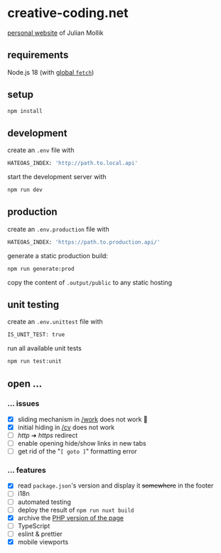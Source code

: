 # creative-coding.net

[personal website](https://www.creative-coding.net/) of Julian Mollik

## requirements

Node.js 18 (with [global `fetch`](https://nodejs.org/de/blog/announcements/v18-release-announce/))

## setup

```bash
npm install
```

## development

create an `.env` file with

```bash
HATEOAS_INDEX: 'http://path.to.local.api'
```

start the development server with

```bash
npm run dev
```

## production

create an `.env.production` file with

```bash
HATEOAS_INDEX: 'https://path.to.production.api/'
```

generate a static production build:

```bash
npm run generate:prod 
```

copy the content of `.output/public` to any static hosting

## unit testing

create an `.env.unittest` file with

```bash
IS_UNIT_TEST: true
```

run all available unit tests

```bash
npm run test:unit
```

## open ...

### ... issues

- [x] sliding mechanism in [/work](https://www.creative-coding.net/work) does not work 🤨
- [x] initial hiding in [/cv](https://www.creative-coding.net/cv) does not work
- [ ] _http_ ➔ _https_ redirect
- [ ] enable opening hide/show links in new tabs
- [ ] get rid of the "`[ goto ]`" formatting error

### ... features

- [x] read `package.json`'s version and display it ~~somewhere~~ in the footer
- [ ] i18n
- [ ] automated testing
- [ ] deploy the result of `npm run nuxt build`
- [x] archive the [PHP version of the page](https://v1.creative-coding.net/)
- [ ] TypeScript
- [ ] eslint & prettier
- [x] mobile viewports